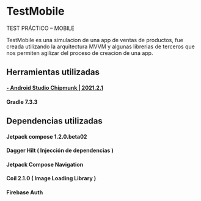 # TestMobile
TEST PRÁCTICO – MOBILE

TestMobile es una simulacion de una app de ventas de productos, fue creada utilizando la arquitectura MVVM y
algunas librerias de terceros que nos permiten agilizar del proceso de creacion de una app.

## Herramientas utilizadas

#### <a href="https://developer.android.com/studio">- Android Studio Chipmunk | 2021.2.1</a>
#### Gradle 7.3.3

## Dependencias utilizadas
#### Jetpack compose 1.2.0.beta02
#### Dagger Hilt ( Injección de dependencias ) 
#### Jetpack Compose Navigation
#### Coil 2.1.0 ( Image Loading Library )
#### Firebase Auth

